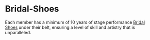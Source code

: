 # Bridal-Shoes
Each member has a minimum of 10 years of stage performance [Bridal Shoes](https://www.musicaltouch.sg/post/top-bridal-shoes-for-women) under their belt, ensuring a level of skill and artistry that is unparalleled.
